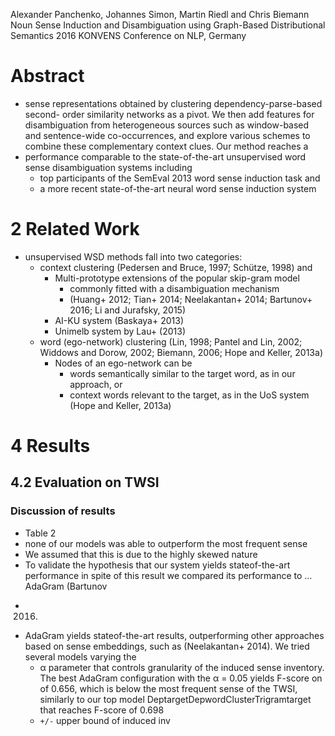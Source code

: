 Alexander Panchenko, Johannes Simon, Martin Riedl and Chris Biemann
Noun Sense Induction and Disambiguation
  using Graph-Based Distributional Semantics
2016 KONVENS Conference on NLP, Germany

# Abstract

* sense representations obtained by clustering dependency-parse-based second-
  order similarity networks as a pivot. We then add features for disambiguation
  from heterogeneous sources such as window-based and sentence-wide
  co-occurrences, and explore various schemes to combine these complementary
  context clues. Our method reaches a
* performance comparable to the state-of-the-art unsupervised word sense
  disambiguation systems including
  * top participants of the SemEval 2013 word sense induction task and
  * a more recent state-of-the-art neural word sense induction system

# 2 Related Work

* unsupervised WSD methods fall into two categories:
  * context clustering (Pedersen and Bruce, 1997; Schütze, 1998) and
    * Multi-prototype extensions of the popular skip-gram model
      * commonly fitted with a disambiguation mechanism
      * (Huang+ 2012; Tian+ 2014; Neelakantan+ 2014;
        Bartunov+ 2016; Li and Jurafsky, 2015)
    * AI-KU system (Baskaya+ 2013)
    * Unimelb system by Lau+ (2013)
  * word (ego-network) clustering (Lin, 1998; Pantel and Lin, 2002;
    Widdows and Dorow, 2002; Biemann, 2006; Hope and Keller, 2013a)
      * Nodes of an ego-network can be
        * words semantically similar to the target word, as in our approach, or
        * context words relevant to the target, as in the UoS system
          (Hope and Keller, 2013a)

# 4 Results

## 4.2 Evaluation on TWSI

### Discussion of results

* Table 2
* none of our models was able to outperform the most frequent sense
* We assumed that this is due to the highly skewed nature
* To validate the hypothesis that our system yields stateof-the-art performance
  in spite of this result  we compared its performance to ... AdaGram (Bartunov
 + 2016)
* AdaGram yields stateof-the-art results, outperforming other approaches based
  on sense embeddings, such as (Neelakantan+ 2014). We tried several
  models varying the
  * α parameter that controls granularity of the induced sense inventory. The
    best AdaGram configuration with the α = 0.05 yields F-score on of 0.656,
    which is below the most frequent sense of the TWSI, similarly to our top
    model DeptargetDepwordClusterTrigramtarget that reaches F-score of 0.698
  * `+/-` upper bound of induced inv
